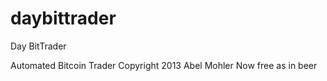 daybittrader
============

Day BitTrader

Automated Bitcoin Trader
Copyright 2013 Abel Mohler
Now free as in beer
